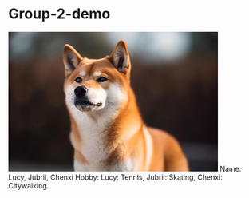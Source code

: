 # Group-2-demo
![](/dog.jpg)
Name: Lucy, Jubril, Chenxi
Hobby: Lucy: Tennis, Jubril: Skating, Chenxi: Citywalking